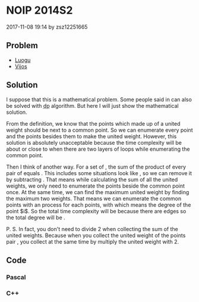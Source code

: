 <h1>NOIP 2014S2</h1>
<p><time>2017-11-08 19:14</time> by zsz12251665</p>
<section>
	<h2>Problem</h2>
	<ul class="buttonList">
		<a target="_blank" href="https://www.luogu.com.cn/problem/P1351"><li>Luogu</li></a>
		<a target="_blank" href="https://www.vijos.org/p/1906"><li>Vijos</li></a>
	</ul>
</section>
<section>
	<h2>Solution</h2>
	<p>I suppose that this is a mathematical problem. Some people said in can also be solved with <abbr title="dynamic programming">dp</abbr> algorithm. But here I will just show the mathematical solution. </p>
	<p>From the definition, we know that the points which made up of a united weight should be next to a common point. So we can enumerate every point and the points besides them to make the united weight. However, this solution is absolutely unacceptable because the time complexity will be about <data value="o{O}o{(}v{n}p{2}o{)}"></data> or close to <data value="o{O}o{(}v{n}p{3}o{)}"></data> when there are two layers of loops while enumerating the common point. </p>
	<p>Then I think of another way. For a set of <data value="o{\{}v{a}b{v{k}}o{|}v{k}o{&isin;}o{[}c{1}o{,}v{n}o{]}o{,}v{k}o{&isin;}c{&#8469;}o{\}}"></data>, the sum of the product of every pair of <data value="o{(}v{a}b{v{i}}o{,}v{a}b{v{j}}o{)}"></data> equals <data value="o{(}o{&sum;}i{v{n}l{}v{k}o{=}c{1}}v{a}b{v{k}}o{)}p{2}"></data>. This includes some situations look like <data value="v{a}b{v{i}}p{2}"></data>, so we can remove it by subtracting <data value="o{&sum;}i{v{n}l{}v{k}o{=}c{1}}v{a}b{v{k}}p{2}"></data>. That means while calculating the sum of all the united weights, we only need to enumerate the points beside the common point once. At the same time, we can find the maximum united weight by finding the maximum two weights. That means we can enumerate the common points with an <data value="o{O}o{(}v{d}b{v{i}}o{)}"></data> process for each points, with which <data value="v{d}b{v{i}}"></data> means the degree of the point $i$. So the total time complexity will be <data value="o{O}o{(}v{n}o{)}"></data> because there are <data value="o{(}v{n}o{-}c{1}o{)}"></data> edges so the total degree will be <data value="c{2}o{}o{(}v{n}o{-}c{1}o{)}"></data>. </p>
	<p>P. S. In fact, you don't need to divide 2 when collecting the sum of the united weights. Because when you collect the united weight of the points pair <data value="o{(}v{u}o{,}v{v}o{)}"></data>, you collect <data value="o{(}v{v}o{,}v{u}o{)}"></data> at the same time by multiply the united weight with 2. </p>
</section>
<section>
	<h2>Code</h2>
	<section>
		<h3>Pascal</h3>
		<code lang="pas"></code>
	</section>
	<section>
		<h3>C++</h3>
		<code lang="cpp"></code>
	</section>
</section>

